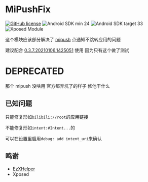 # MiPushFix

[![GitHub license](https://img.shields.io/github/license/duzhaokun123/MiPushFix?style=flat-square)](https://github.com/duzhaokun123/MiPushFix/blob/main/LICENSE)
![Android SDK min 24](https://img.shields.io/badge/Android%20SDK-%3E%3D%2024-brightgreen?style=flat-square&logo=android)
![Android SDK target 33](https://img.shields.io/badge/Android%20SDK-target%2033-brightgreen?style=flat-square&logo=android)
![Xposed Module](https://img.shields.io/badge/Xposed-Module-blue?style=flat-square)

这个模块应该部分解决了 [mipush](https://github.com/MiPushFramework/MiPushFramework) 点通知不跳转应用的问题

建议配合 [0.3.7.20210106.1425051](https://github.com/MiPushFramework/MiPushFramework/releases/tag/0.3.7.20210106.1425051) 使用 因为只有这个做了测试

# DEPRECATED

那个 mipush 没啥用 官方都弃坑了的样子 修他干什么

## 已知问题

只能修复形如`bilibili://root`的应用链接

不能修复形如`intent:#Intent...`的

可以在设置里启用`debug: add intent_uri`来确认

## 鸣谢
- [EzXHelper](https://github.com/KyuubiRan/EzXHelper)
- Xposed
